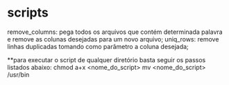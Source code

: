 # scripts

remove_columns: pega todos os arquivos que contém determinada palavra e remove as colunas desejadas para um novo arquivo;
uniq_rows: remove linhas duplicadas tomando como parâmetro a coluna desejada;


**para executar o script de qualquer diretório basta seguir os passos listados abaixo:
  chmod a+x <nome_do_script>
  mv <nome_do_script> /usr/bin
